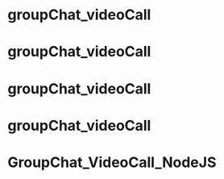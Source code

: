 # groupChat_videoCall
# groupChat_videoCall
# groupChat_videoCall
# groupChat_videoCall
# GroupChat_VideoCall_NodeJS

